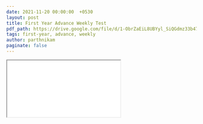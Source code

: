 ```yaml
---
date: 2021-11-20 00:00:00  +0530
layout: post
title: First Year Advance Weekly Test
pdf_path: https://drive.google.com/file/d/1-ObrZaEiL8UBYyl_SiQGdmz33b471IWF/preview?usp=drive_link
tags: first-year, advance, weekly
author: parthnikam
paginate: false
---
```


<iframe class="embed-pdf" src="{{ page.pdf_path }}#toolbar=0" seamless="seamless" scrolling="no" style="overflow:hidden"></iframe>
